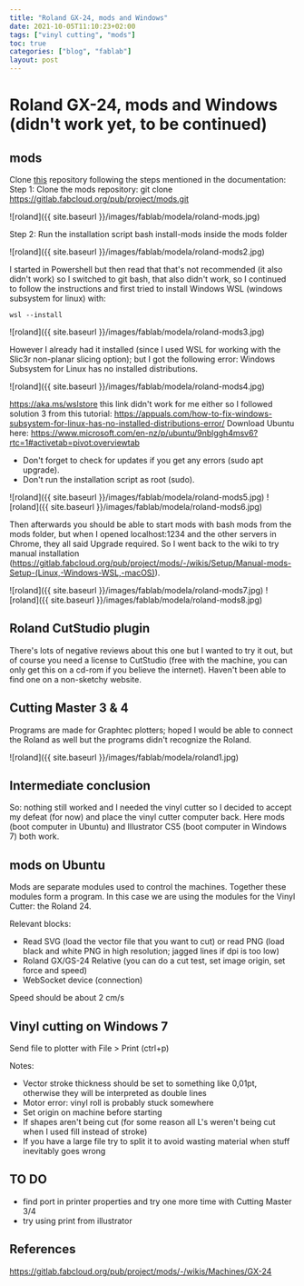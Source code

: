 ```yaml
---
title: "Roland GX-24, mods and Windows"
date: 2021-10-05T11:10:23+02:00
tags: ["vinyl cutting", "mods"]
toc: true
categories: ["blog", "fablab"]
layout: post
---
```


# Roland GX-24, mods and Windows (didn't work yet, to be continued)

## mods
Clone [this](https://gitlab.fabcloud.org/pub/project/mods) repository following the steps mentioned in the documentation:
Step 1: Clone the mods repository: git clone https://gitlab.fabcloud.org/pub/project/mods.git

![roland]({{ site.baseurl }}/images/fablab/modela/roland-mods.jpg)

Step 2: Run the installation script bash install-mods inside the mods folder

![roland]({{ site.baseurl }}/images/fablab/modela/roland-mods2.jpg)

I started in Powershell but then read that that's not recommended (it also didn't work) so I switched to git bash, that also didn't work, so I continued to follow the instructions and first tried to install Windows WSL (windows subsystem for linux) with:
 
```wsl --install```

![roland]({{ site.baseurl }}/images/fablab/modela/roland-mods3.jpg)

However I already had it installed (since I used WSL for working with the Slic3r non-planar slicing option); but I got the following error: Windows Subsystem for Linux has no installed distributions.

![roland]({{ site.baseurl }}/images/fablab/modela/roland-mods4.jpg)

https://aka.ms/wslstore this link didn't work for me either so I followed solution 3 from this tutorial:
<https://appuals.com/how-to-fix-windows-subsystem-for-linux-has-no-installed-distributions-error/>
Download Ubuntu here:
<https://www.microsoft.com/en-nz/p/ubuntu/9nblggh4msv6?rtc=1#activetab=pivot:overviewtab>

- Don't forget to check for updates if you get any errors (sudo apt upgrade).
- Don't run the installation script as root (sudo).

![roland]({{ site.baseurl }}/images/fablab/modela/roland-mods5.jpg)
![roland]({{ site.baseurl }}/images/fablab/modela/roland-mods6.jpg)

Then afterwards you should be able to start mods with bash mods from the mods folder, but when I opened localhost:1234 and the other servers in Chrome, they all said Upgrade required. So I went back to the wiki to try manual installation (<https://gitlab.fabcloud.org/pub/project/mods/-/wikis/Setup/Manual-mods-Setup-(Linux,-Windows-WSL,-macOS)>).

![roland]({{ site.baseurl }}/images/fablab/modela/roland-mods7.jpg)
![roland]({{ site.baseurl }}/images/fablab/modela/roland-mods8.jpg)

## Roland CutStudio plugin
There's lots of negative reviews about this one but I wanted to try it out, but of course you need a license to CutStudio (free with the machine, you can only get this on a cd-rom if you believe the internet). Haven't been able to find one on a non-sketchy website.

## Cutting Master 3 & 4
Programs are made for Graphtec plotters; hoped I would be able to connect the Roland as well but the programs didn't recognize the Roland.

![roland]({{ site.baseurl }}/images/fablab/modela/roland1.jpg)

## Intermediate conclusion
So: nothing still worked and I needed the vinyl cutter so I decided to accept my defeat (for now) and place the vinyl cutter computer back. Here mods (boot computer in Ubuntu) and Illustrator CS5 (boot computer in Windows 7) both work.

## mods on Ubuntu
Mods are separate modules used to control the machines. Together these modules form a program. In this case we are using the modules for the Vinyl Cutter: the Roland 24.

Relevant blocks:
- Read SVG (load the vector file that you want to cut) or read PNG (load black and white PNG in high resolution; jagged lines if dpi is too low)
- Roland GX/GS-24 Relative (you can do a cut test, set image origin, set force and speed)
- WebSocket device (connection)

Speed should be about 2 cm/s

## Vinyl cutting on Windows 7 
Send file to plotter with File > Print (ctrl+p)

Notes:
- Vector stroke thickness should be set to something like 0,01pt, otherwise they will be interpreted as double lines
- Motor error: vinyl roll is probably stuck somewhere
- Set origin on machine before starting
- If shapes aren't being cut (for some reason all L's weren't being cut when I used fill instead of stroke)
- If you have a large file try to split it to avoid wasting material when stuff inevitably goes wrong

## TO DO 
- find port in printer properties and try one more time with Cutting Master 3/4
- try using print from illustrator

## References
<https://gitlab.fabcloud.org/pub/project/mods/-/wikis/Machines/GX-24>
